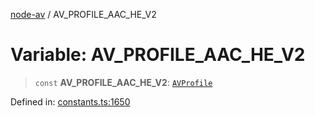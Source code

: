 [node-av](../globals.md) / AV\_PROFILE\_AAC\_HE\_V2

# Variable: AV\_PROFILE\_AAC\_HE\_V2

> `const` **AV\_PROFILE\_AAC\_HE\_V2**: [`AVProfile`](../type-aliases/AVProfile.md)

Defined in: [constants.ts:1650](https://github.com/seydx/av/blob/f8631fc881b394300b1479f511d55cf1c370a87f/src/constants/constants.ts#L1650)
